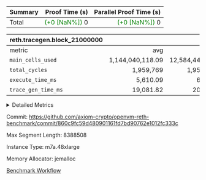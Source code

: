 | Summary | Proof Time (s) | Parallel Proof Time (s) |
|:---|---:|---:|
| Total | <span style='color: green'>(+0 [NaN%])</span> 0 | <span style='color: green'>(+0 [NaN%])</span> 0 |


| reth.tracegen.block_21000000 |||||
|:---|---:|---:|---:|---:|
|metric|avg|sum|max|min|
| `main_cells_used     ` |  1,144,040,118.09 |  12,584,441,299 |  1,923,785,816 |  289,670,983 |
| `total_cycles        ` |  1,959,769 |  1,959,769 |  1,959,769 |  1,959,769 |
| `execute_time_ms     ` |  5,610.09 |  61,711 |  9,007 |  430 |
| `trace_gen_time_ms   ` |  19,081.82 |  209,900 |  25,994 |  10,098 |



<details>
<summary>Detailed Metrics</summary>

| group | block_number | segment | trace_gen_time_ms | total_cycles | main_cells_used | execute_time_ms |
| --- | --- | --- | --- | --- | --- | --- |
| reth.tracegen.block_21000000 | 21000000 | 0 | 15,048 |  | 988,890,640 | 6,871 | 
| reth.tracegen.block_21000000 | 21000000 | 1 | 14,752 |  | 985,941,790 | 5,108 | 
| reth.tracegen.block_21000000 | 21000000 | 10 | 14,490 | 1,959,769 | 289,670,983 | 430 | 
| reth.tracegen.block_21000000 | 21000000 | 2 | 15,736 |  | 986,764,118 | 5,955 | 
| reth.tracegen.block_21000000 | 21000000 | 3 | 10,098 |  | 1,427,953,830 | 1,715 | 
| reth.tracegen.block_21000000 | 21000000 | 4 | 21,440 |  | 1,354,867,482 | 9,007 | 
| reth.tracegen.block_21000000 | 21000000 | 5 | 21,198 |  | 1,090,171,237 | 5,733 | 
| reth.tracegen.block_21000000 | 21000000 | 6 | 25,994 |  | 1,150,291,227 | 7,360 | 
| reth.tracegen.block_21000000 | 21000000 | 7 | 22,954 |  | 1,108,185,828 | 7,258 | 
| reth.tracegen.block_21000000 | 21000000 | 8 | 25,074 |  | 1,277,918,348 | 7,418 | 
| reth.tracegen.block_21000000 | 21000000 | 9 | 23,116 |  | 1,923,785,816 | 4,856 | 

</details>


Commit: https://github.com/axiom-crypto/openvm-reth-benchmark/commit/860c9fc59d480901161fd7bd90762e1012fc333c

Max Segment Length: 8388508

Instance Type: m7a.48xlarge

Memory Allocator: jemalloc

[Benchmark Workflow](https://github.com/axiom-crypto/openvm-reth-benchmark/actions/runs/13091541104)
